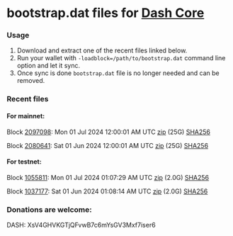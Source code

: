 # bootstrap.dat files for [Dash Core](https://github.com/dashpay/dash)

### Usage

1. Download and extract one of the recent files linked below.
1. Run your wallet with `-loadblock=/path/to/bootstrap.dat` command line option and let it sync.
1. Once sync is done `bootstrap.dat` file is no longer needed and can be removed.

### Recent files

#### For mainnet:

Block [2097098](https://insight.dash.org/insight/block/00000000000000146704c391c9400e6af7b47c3edafd92cae007b869cab8f988): Mon 01 Jul 2024 12:00:01 AM UTC [zip](https://dash-bootstrap-2.ams3.digitaloceanspaces.com/mainnet/2024-07-01/bootstrap.dat.zip) (25G) [SHA256](https://dash-bootstrap-2.ams3.digitaloceanspaces.com/mainnet/2024-07-01/sha256.txt)

Block [2080641](https://insight.dash.org/insight/block/000000000000000160e6ccf365d1c03f6eabfc92eb00f730476be07ea43eae8b): Sat 01 Jun 2024 12:00:01 AM UTC [zip](https://dash-bootstrap-2.ams3.digitaloceanspaces.com/mainnet/2024-06-01/bootstrap.dat.zip) (25G) [SHA256](https://dash-bootstrap-2.ams3.digitaloceanspaces.com/mainnet/2024-06-01/sha256.txt)


#### For testnet:

Block [1055811](https://testnet-insight.dashevo.org/insight/block/000001989ed3168cd426b6bf90f9e0387e7134cc79cfc3bf49723aef4edf1f02): Mon 01 Jul 2024 01:07:29 AM UTC [zip](https://dash-bootstrap-2.ams3.digitaloceanspaces.com/testnet/2024-07-01/bootstrap.dat.zip) (2.0G) [SHA256](https://dash-bootstrap-2.ams3.digitaloceanspaces.com/testnet/2024-07-01/sha256.txt)

Block [1037177](https://testnet-insight.dashevo.org/insight/block/000000df8c72d321b8045972da6e4737f83c96c7a5605d9c552c9cc68ccd6a7b): Sat 01 Jun 2024 01:08:14 AM UTC [zip](https://dash-bootstrap-2.ams3.digitaloceanspaces.com/testnet/2024-06-01/bootstrap.dat.zip) (2.0G) [SHA256](https://dash-bootstrap-2.ams3.digitaloceanspaces.com/testnet/2024-06-01/sha256.txt)


### Donations are welcome:

DASH: XsV4GHVKGTjQFvwB7c6mYsGV3Mxf7iser6
